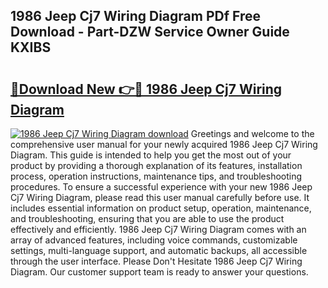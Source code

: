 ## 1986 Jeep Cj7 Wiring Diagram PDf Free Download - Part-DZW Service Owner Guide KXIBS

# <h2><a href="http://dfnspr.blite.top/?on=1986+Jeep+Cj7+Wiring+Diagram">🔗Download New 👉🔴 1986 Jeep Cj7 Wiring Diagram</a></h2>

[![1986 Jeep Cj7 Wiring Diagram download](https://i.imgur.com/lujVjoI.png)](http://dfnspr.blite.top/?on=1986+Jeep+Cj7+Wiring+Diagram)
Greetings and welcome to the comprehensive user manual for your newly acquired 1986 Jeep Cj7 Wiring Diagram. This guide is intended to help you get the most out of your product by providing a thorough explanation of its features, installation process, operation instructions, maintenance tips, and troubleshooting procedures. To ensure a successful experience with your new 1986 Jeep Cj7 Wiring Diagram, please read this user manual carefully before use. It includes essential information on product setup, operation, maintenance, and troubleshooting, ensuring that you are able to use the product effectively and efficiently. 1986 Jeep Cj7 Wiring Diagram comes with an array of advanced features, including voice commands, customizable settings, multi-language support, and automatic backups, all accessible through the user interface. Please Don't Hesitate 1986 Jeep Cj7 Wiring Diagram. Our customer support team is ready to answer your questions.
